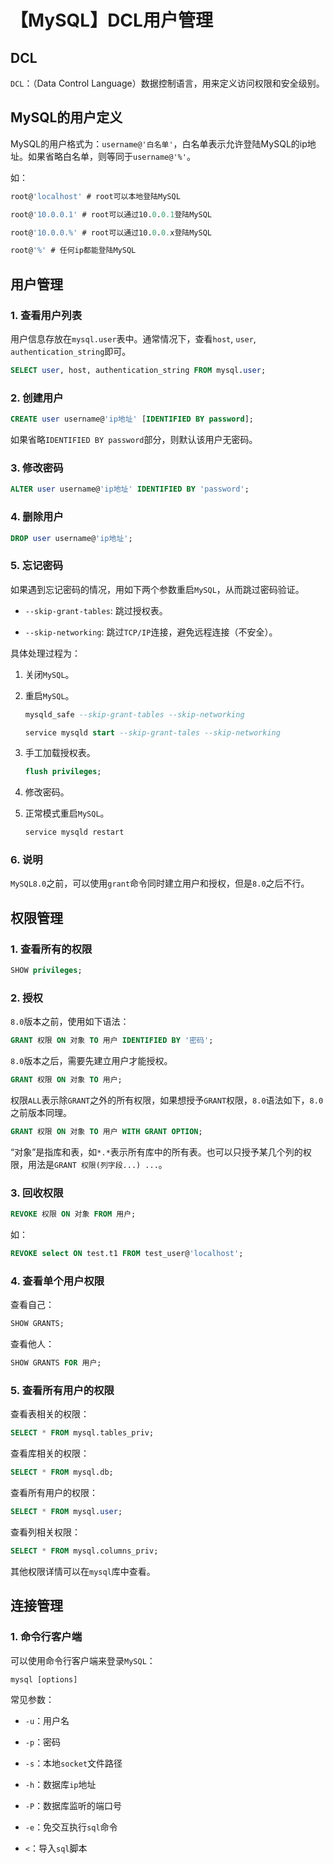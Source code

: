# 【MySQL】DCL用户管理


## DCL

`DCL`：（Data Control Language）数据控制语言，用来定义访问权限和安全级别。

## MySQL的用户定义

MySQL的用户格式为：`username@'白名单'`，白名单表示允许登陆MySQL的ip地址。如果省略白名单，则等同于`username@'%'`。

如：

```sql
root@'localhost' # root可以本地登陆MySQL

root@'10.0.0.1' # root可以通过10.0.0.1登陆MySQL

root@'10.0.0.%' # root可以通过10.0.0.x登陆MySQL

root@'%' # 任何ip都能登陆MySQL
```


## 用户管理

### 1. 查看用户列表

用户信息存放在`mysql.user`表中。通常情况下，查看`host`, `user`, `authentication_string`即可。

```sql
SELECT user, host, authentication_string FROM mysql.user;
```


### 2. 创建用户

```sql
CREATE user username@'ip地址' [IDENTIFIED BY password];
```

如果省略`IDENTIFIED BY password`部分，则默认该用户无密码。

### 3. 修改密码

```sql
ALTER user username@'ip地址' IDENTIFIED BY 'password';
```

### 4. 删除用户

```sql
DROP user username@'ip地址';
```

### 5. 忘记密码

如果遇到忘记密码的情况，用如下两个参数重启`MySQL`，从而跳过密码验证。

- `--skip-grant-tables`: 跳过授权表。

- `--skip-networking`: 跳过`TCP/IP`连接，避免远程连接（不安全）。

具体处理过程为：

1. 关闭`MySQL`。

2. 重启`MySQL`。

    ```sql
    mysqld_safe --skip-grant-tables --skip-networking
    ```

    ```sql
    service mysqld start --skip-grant-tales --skip-networking
    ```

3. 手工加载授权表。

   ```sql
   flush privileges;
   ```

4. 修改密码。

5. 正常模式重启`MySQL`。

   ```sql
   service mysqld restart
   ```   

### 6. 说明

`MySQL8.0`之前，可以使用`grant`命令同时建立用户和授权，但是`8.0`之后不行。


## 权限管理

### 1. 查看所有的权限

```sql
SHOW privileges;
```

### 2. 授权

`8.0`版本之前，使用如下语法：

```sql
GRANT 权限 ON 对象 TO 用户 IDENTIFIED BY '密码';
```

`8.0`版本之后，需要先建立用户才能授权。

```sql
GRANT 权限 ON 对象 TO 用户;
```

权限`ALL`表示除`GRANT`之外的所有权限，如果想授予`GRANT`权限，`8.0`语法如下，`8.0`之前版本同理。

```sql
GRANT 权限 ON 对象 TO 用户 WITH GRANT OPTION;
```

“对象”是指库和表，如`*.*`表示所有库中的所有表。也可以只授予某几个列的权限，用法是`GRANT 权限(列字段...) ...`。

### 3. 回收权限

```sql
REVOKE 权限 ON 对象 FROM 用户;
```

如：

```sql
REVOKE select ON test.t1 FROM test_user@'localhost';
```

### 4. 查看单个用户权限

查看自己：

```sql
SHOW GRANTS;
```

查看他人：

```sql
SHOW GRANTS FOR 用户;
```

### 5. 查看所有用户的权限

查看表相关的权限：

```sql
SELECT * FROM mysql.tables_priv;
```

查看库相关的权限：

```sql
SELECT * FROM mysql.db;
```

查看所有用户的权限：

```sql
SELECT * FROM mysql.user;
```

查看列相关权限：

```sql
SELECT * FROM mysql.columns_priv;
```

其他权限详情可以在`mysql`库中查看。

## 连接管理

### 1. 命令行客户端

可以使用命令行客户端来登录`MySQL`：

```shell
mysql [options]
```

常见参数：

- `-u`：用户名

- `-p`：密码

- `-s`：本地`socket`文件路径

- `-h`：数据库`ip`地址

- `-P`：数据库监听的端口号

- `-e`：免交互执行`sql`命令

- `<`：导入`sql`脚本



